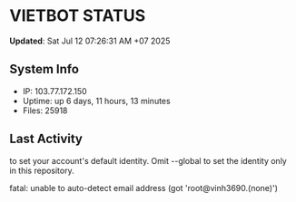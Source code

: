 # VIETBOT STATUS
**Updated**: Sat Jul 12 07:26:31 AM +07 2025

## System Info
- IP: 103.77.172.150
- Uptime: up 6 days, 11 hours, 13 minutes
- Files: 25918

## Last Activity

to set your account's default identity.
Omit --global to set the identity only in this repository.

fatal: unable to auto-detect email address (got 'root@vinh3690.(none)')

